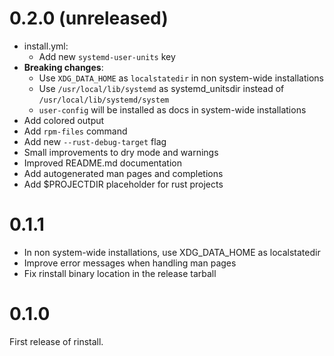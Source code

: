 # 0.2.0 (unreleased)

* install.yml:
  + Add new `systemd-user-units` key
* **Breaking changes**:
  + Use `XDG_DATA_HOME` as `localstatedir` in non system-wide installations
  + Use `/usr/local/lib/systemd` as systemd_unitsdir instead of
    `/usr/local/lib/systemd/system`
  + `user-config` will be installed as docs in system-wide installations
* Add colored output
* Add `rpm-files` command
* Add new `--rust-debug-target` flag
* Small improvements to dry mode and warnings
* Improved README.md documentation
* Add autogenerated man pages and completions
* Add $PROJECTDIR placeholder for rust projects

# 0.1.1

* In non system-wide installations, use XDG_DATA_HOME as localstatedir
* Improve error messages when handling man pages
* Fix rinstall binary location in the release tarball

# 0.1.0

First release of rinstall.
